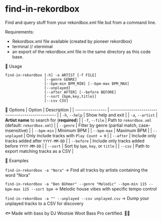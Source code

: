 # find-in-rekordbox
Find and query stuff from your rekordbox.xml file but from a command line. 

Requirements: 
- Rekordbox.xml file available (created by pioneer rekordbox)
- terminal // xterminal
- an export of the rekordbox.xml file in the same directory as this code base.

🧰 Usage
```
find-in-rekordbox [-h] -a ARTIST [-f FILE]
                  [--genre GENRE]
                  [--bpm-min BPM_MIN] [--bpm-max BPM_MAX]
                  [--unplayed]
                  [--after AFTER] [--before BEFORE]
                  [--sort {bpm,key,title}]
                  [--csv CSV]
```

🧩 Options
| Option           | Description                                        |
| ---------------- | -------------------------------------------------- |
| `-h`, `--help`   | Show help and exit                                 |
| `-a`, `--artist` | **Artist name** to search for (**required**)       |
| `-f`, `--file`   | Path to `rekordbox.xml` (default: `rekordbox.xml`) |
| `--genre`        | Filter by genre (partial match, case-insensitive)  |
| `--bpm-min`      | Minimum BPM                                        |
| `--bpm-max`      | Maximum BPM                                        |
| `--unplayed`     | Only include tracks with `Play Count = 0`          |
| `--after`        | Include only tracks added after `YYYY-MM-DD`       |
| `--before`       | Include only tracks added before `YYYY-MM-DD`      |
| `--sort`         | Sort by `bpm`, `key`, or `title`                   |
| `--csv`          | Path to export matching tracks as a CSV            |


🧪 Examples

```find-in-rekordbox -a "Nora"```
→ Find all tracks by artists containing the word "Nora"


```find-in-rekordbox -a "Ben Böhmer" --genre "Melodic" --bpm-min 115 --bpm-max 125 --sort bpm```
→ Melodic house vibes with specific tempo control


```find-in-rekordbox -a "" --unplayed --csv unplayed.csv```
→ Dump your unplayed tracks to a CSV for discovery


🐟 Made with bass by DJ Wootsie Woot
Bass Pro certified. 🎣🕺
